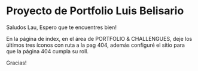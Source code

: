 # Proyecto de Portfolio Luis Belisario

Saludos Lau, Espero que te encuentres bien!

En la página de index, en el área de PORTFOLIO & CHALLENGUES,
deje los últimos tres íconos con ruta a la pag 404, además configuré el sitio para que la página 404 cumpla su roll.

Gracias!
